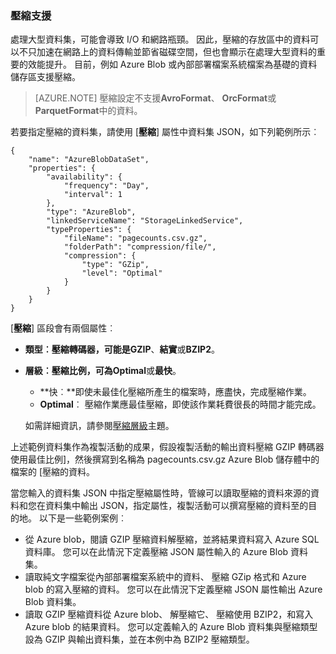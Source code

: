 ### <a name="compression-support"></a>壓縮支援  
處理大型資料集，可能會導致 I/O 和網路瓶頸。 因此，壓縮的存放區中的資料可以不只加速在網路上的資料傳輸並節省磁碟空間，但也會顯示在處理大型資料的重要的效能提升。 目前，例如 Azure Blob 或內部部署檔案系統檔案為基礎的資料儲存區支援壓縮。  

> [AZURE.NOTE] 壓縮設定不支援**AvroFormat**、 **OrcFormat**或**ParquetFormat**中的資料。 

若要指定壓縮的資料集，請使用 [**壓縮**] 屬性中資料集 JSON，如下列範例所示︰   

    {  
        "name": "AzureBlobDataSet",  
        "properties": {  
            "availability": {  
                "frequency": "Day",  
                "interval": 1  
            },  
            "type": "AzureBlob",  
            "linkedServiceName": "StorageLinkedService",  
            "typeProperties": {  
                "fileName": "pagecounts.csv.gz",  
                "folderPath": "compression/file/",  
                "compression": {  
                    "type": "GZip",  
                    "level": "Optimal"  
                }  
            }  
        }  
    }  
 
[**壓縮**] 區段會有兩個屬性︰  
  
- **類型︰**壓縮轉碼器，可能是**GZIP**、**結實**或**BZIP2**。  
- **層級︰**壓縮比例，可為**Optimal**或**最快**。 
    - **快︰**即使未最佳化壓縮所產生的檔案時，應盡快，完成壓縮作業。 
    - **Optimal**︰ 壓縮作業應最佳壓縮，即使該作業耗費很長的時間才能完成。 
    
    如需詳細資訊，請參閱[壓縮層級](https://msdn.microsoft.com/library/system.io.compression.compressionlevel.aspx)主題。 

上述範例資料集作為複製活動的成果，假設複製活動的輸出資料壓縮 GZIP 轉碼器使用最佳比例]，然後撰寫到名稱為 pagecounts.csv.gz Azure Blob 儲存體中的檔案的 [壓縮的資料。   

當您輸入的資料集 JSON 中指定壓縮屬性時，管線可以讀取壓縮的資料來源的資料和您在資料集中輸出 JSON，指定屬性，複製活動可以撰寫壓縮的資料至的目的地。 以下是一些範例案例︰ 

- 從 Azure blob，閱讀 GZIP 壓縮資料解壓縮，並將結果資料寫入 Azure SQL 資料庫。 您可以在此情況下定義壓縮 JSON 屬性輸入的 Azure Blob 資料集。 
- 讀取純文字檔案從內部部署檔案系統中的資料、 壓縮 GZip 格式和 Azure blob 的寫入壓縮的資料。 您可以在此情況下定義壓縮 JSON 屬性輸出 Azure Blob 資料集。  
- 讀取 GZIP 壓縮資料從 Azure blob、 解壓縮它、 壓縮使用 BZIP2，和寫入 Azure blob 的結果資料。 您可以定義輸入的 Azure Blob 資料集與壓縮類型設為 GZIP 與輸出資料集，並在本例中為 BZIP2 壓縮類型。   
